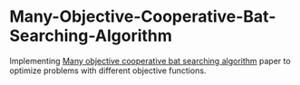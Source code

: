 # Many-Objective-Cooperative-Bat-Searching-Algorithm
Implementing [Many objective cooperative bat searching algorithm](https://www.sciencedirect.com/science/article/abs/pii/S1568494619300389)
paper to optimize problems with different objective functions.  
